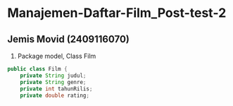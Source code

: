 # Manajemen-Daftar-Film_Post-test-2
## Jemis Movid (2409116070)

1. Package model, Class Film
```java
public class Film {
    private String judul;
    private String genre;
    private int tahunRilis;
    private double rating;
```
